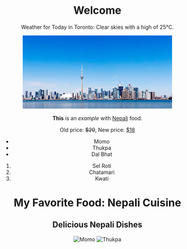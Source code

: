 <!-- 1. Heading for Weather Forecast -->
<h1>Welcome</h1>
<!-- <p>HTML inline tags</p> -->

<!-- 2. Weather Forecast for Toronto -->
<p>Weather for Today in Toronto: Clear skies with a high of 25°C.</p>

<!-- 3. Image for Today's Toronto Weather -->
<img src="toronto-clear.jpg" alt="Clear Skies in Toronto" width="400">

<!-- 4. HTML Comments for Logical Divisions -->
<!-- Welcome Heading -->
<!-- Weather Forecast -->
<!-- Toronto Weather Image -->

<!-- 5. Example of Inline Formatting Tags -->
<p><b>This</b> is an <i>example</i> with <ins>Nepali</ins> food.</p>

<!-- 6. Example of <del> and <ins> Formatting Tags -->
<p>Old price: <del>$20</del>, New price: <ins>$18</ins></p>

<!-- 7. Lists -->
<!-- Unordered List -->
<ul>
  <li>Momo</li>
  <li>Thukpa</li>
  <li>Dal Bhat</li>
</ul>

<!-- Ordered List -->
<ol>
  <li>Sel Roti</li>
  <li>Chatamari</li>
  <li>Kwati</li>
</ol>

<!-- 8. Website about Favorite Food -->
<h1>My Favorite Food: Nepali Cuisine</h1>

<!-- 9. Title and Subtitle with Images -->
<h2>Delicious Nepali Dishes</h2>
<img src="nepali1.jpg" alt="Momo" width="250">
<img src="nepali2.jpg" alt="Thukpa" width="250">

<!-- 10. Centering All Content -->
<style>
  body {
    text-align: center;
  }
</style>
